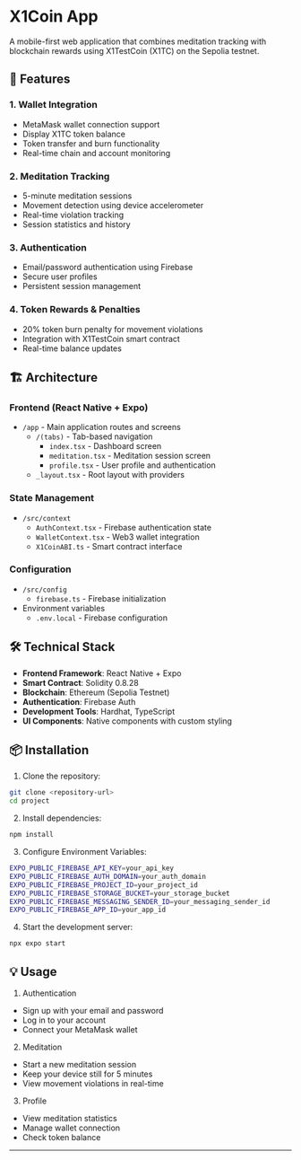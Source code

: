 # X1Coin App

A mobile-first web application that combines meditation tracking with blockchain rewards using X1TestCoin (X1TC) on the Sepolia testnet.

## 🌟 Features

### 1. Wallet Integration
- MetaMask wallet connection support
- Display X1TC token balance
- Token transfer and burn functionality
- Real-time chain and account monitoring

### 2. Meditation Tracking
- 5-minute meditation sessions
- Movement detection using device accelerometer
- Real-time violation tracking
- Session statistics and history

### 3. Authentication
- Email/password authentication using Firebase
- Secure user profiles
- Persistent session management

### 4. Token Rewards & Penalties
- 20% token burn penalty for movement violations
- Integration with X1TestCoin smart contract
- Real-time balance updates

## 🏗️ Architecture

### Frontend (React Native + Expo)
- `/app` - Main application routes and screens
  - `/(tabs)` - Tab-based navigation
    - `index.tsx` - Dashboard screen
    - `meditation.tsx` - Meditation session screen
    - `profile.tsx` - User profile and authentication
  - `_layout.tsx` - Root layout with providers

### State Management
- `/src/context`
  - `AuthContext.tsx` - Firebase authentication state
  - `WalletContext.tsx` - Web3 wallet integration
  - `X1CoinABI.ts` - Smart contract interface

### Configuration
- `/src/config`
  - `firebase.ts` - Firebase initialization
- Environment variables
  - `.env.local` - Firebase configuration

## 🛠️ Technical Stack

- **Frontend Framework**: React Native + Expo
- **Smart Contract**: Solidity 0.8.28
- **Blockchain**: Ethereum (Sepolia Testnet)
- **Authentication**: Firebase Auth
- **Development Tools**: Hardhat, TypeScript
- **UI Components**: Native components with custom styling

## 📦 Installation

1. Clone the repository:
```bash
git clone <repository-url>
cd project
```

2. Install dependencies:
```bash
npm install
```

3. Configure Environment Variables:
```bash
EXPO_PUBLIC_FIREBASE_API_KEY=your_api_key
EXPO_PUBLIC_FIREBASE_AUTH_DOMAIN=your_auth_domain
EXPO_PUBLIC_FIREBASE_PROJECT_ID=your_project_id
EXPO_PUBLIC_FIREBASE_STORAGE_BUCKET=your_storage_bucket
EXPO_PUBLIC_FIREBASE_MESSAGING_SENDER_ID=your_messaging_sender_id
EXPO_PUBLIC_FIREBASE_APP_ID=your_app_id
```

4. Start the development server:
```bash
npx expo start
```

## 💡 Usage

1. Authentication 
- Sign up with your email and password  
- Log in to your account
- Connect your MetaMask wallet

2. Meditation
- Start a new meditation session
- Keep your device still for 5 minutes
- View movement violations in real-time

3. Profile
- View meditation statistics
- Manage wallet connection
- Check token balance

---
